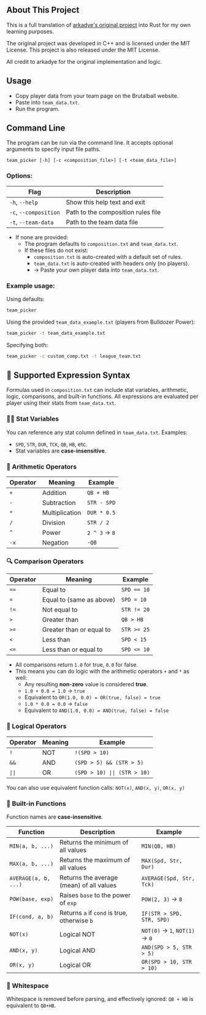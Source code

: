 ## About This Project

This is a full translation of [arkadye's original project](https://github.com/arkadye/team_picker) into Rust for my own learning purposes.

The original project was developed in C++ and is licensed under the MIT License. This project is also released under the MIT License.

All credit to arkadye for the original implementation and logic.

## Usage
- Copy player data from your team page on the Brutalball website.
- Paste into `team_data.txt`.
- Run the program.

## Command Line

The program can be run via the command line. It accepts optional arguments to specify input file paths.

```
team_picker [-h] [-c <composition_file>] [-t <team_data_file>]
```
### Options:

| Flag                   | Description                             |
|------------------------|-----------------------------------------|
| `-h`, `--help`         | Show this help text and exit            |
| `-c`, `--composition`  | Path to the composition rules file      |
| `-t`, `--team-data`    | Path to the team data file              |

- If none are provided:
  - The program defaults to `composition.txt` and `team_data.txt`.
  - If these files do not exist:
    - `composition.txt` is auto-created with a default set of rules.
    - `team_data.txt` is auto-created with headers only (no players).
    - → Paste your own player data into `team_data.txt`.

### Example usage:

Using defaults:

```bash
team_picker
```
Using the provided `team_data_example.txt` (players from Bulldozer Power):

```bash
team_picker -t team_data_example.txt
```
Specifying both:

```bash
team_picker -c custom_comp.txt -t league_team.txt
```

## 🧮 Supported Expression Syntax

Formulas used in `composition.txt` can include stat variables, arithmetic, logic, comparisons, and built-in functions. All expressions are evaluated per player using their stats from `team_data.txt`.

### 🧑‍💻 Stat Variables

You can reference any stat column defined in `team_data.txt`. Examples:

- `SPD`, `STR`, `DUR`, `TCK`, `QB`, `HB`, etc.
- Stat variables are **case-insensitive**.

### 🔢 Arithmetic Operators

| Operator | Meaning        | Example            |
|----------|----------------|--------------------|
| `+`      | Addition       | `QB + HB`          |
| `-`      | Subtraction    | `STR - SPD`        |
| `*`      | Multiplication | `DUR * 0.5`        |
| `/`      | Division       | `STR / 2`          |
| `^`      | Power          | `2 ^ 3` → `8`      |
| `-x`     | Negation       | `-QB`              |

### 🔍 Comparison Operators

| Operator | Meaning                  | Example             |
|----------|--------------------------|---------------------|
| `==`     | Equal to                 | `SPD == 10`         |
| `=`      | Equal to (same as above) | `SPD = 10`          |
| `!=`     | Not equal to             | `STR != 20`         |
| `>`      | Greater than             | `QB > HB`           |
| `>=`     | Greater than or equal to | `STR >= 25`         |
| `<`      | Less than                | `SPD < 15`          |
| `<=`     | Less than or equal to    | `SPD <= 10`         |

- All comparisons return `1.0` for true, `0.0` for false. 
- This means you can do logic with the arithmetic operators `+` and `*` as well:
  - Any resulting **non-zero** value is considered **true**.
  - `1.0 + 0.0 = 1.0` → `true`
  - Equivalent to `OR(1.0, 0.0) = OR(true, false) = true`
  - `1.0 * 0.0 = 0.0` → `false`
  - Equivalent to `AND(1.0, 0.0) = AND(true, false) = false`

### 🧠 Logical Operators

| Operator | Meaning     | Example                      |
|----------|-------------|------------------------------|
| `!`      | NOT         | `!(SPD > 10)`                |
| `&&`     | AND         | `(SPD > 5) && (STR > 5)`     |
| `\|\|`     | OR          | `(SPD > 10) \|\| (STR > 10)`   |

You can also use equivalent function calls: `NOT(x)`, `AND(x, y)`, `OR(x, y)`

### 🧮 Built-in Functions

Function names are **case-insensitive**.

| Function             | Description                                   | Example                            |
|----------------------|-----------------------------------------------|------------------------------------|
| `MIN(a, b, ...)`     | Returns the minimum of all values             | `MIN(QB, HB)`                      |
| `MAX(a, b, ...)`     | Returns the maximum of all values             | `MAX(Spd, Str, Dur)`               |
| `AVERAGE(a, b, ...)` | Returns the average (mean) of all values      | `AVERAGE(Spd, Str, Tck)`           |
| `POW(base, exp)`     | Raises `base` to the power of `exp`           | `POW(2, 3)` → `8`                  |
| `IF(cond, a, b)`     | Returns `a` if `cond` is true, otherwise `b`  | `IF(STR > SPD, STR, SPD)`          |
| `NOT(x)`             | Logical NOT                                   | `NOT(0)` → `1`, `NOT(1)` → `0`     |
| `AND(x, y)`          | Logical AND                                   | `AND(SPD > 5, STR > 5)`            |
| `OR(x, y)`           | Logical OR                                    | `OR(SPD > 10, STR > 10)`           |

### 🧼 Whitespace

Whitespace is removed before parsing, and effectively ignored: `QB + HB` is equivalent to `QB+HB`.
